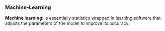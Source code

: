 ### Machine-Learning

**Machine learning**: is essentially statistics wrapped in learning software that adjusts the parameters of the model to improve its accuracy.
